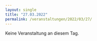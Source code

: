 ```yaml
---
layout: single
title: "27.03.2022"
permalink: /veranstaltungen/2022/03/27/
---
```


Keine Veranstaltung an diesem Tag.
